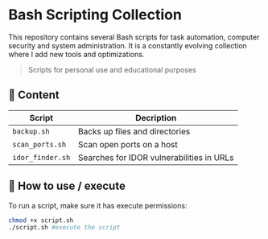 # Bash Scripting Collection

This repository contains several Bash scripts for task automation, computer security and system administration. It is a constantly evolving collection where I add new tools and optimizations.

> Scripts for personal use and educational purposes

## 📌 Content
| Script | Decription |
|--------|------------|
| `backup.sh` | Backs up files and directories |
| `scan_ports.sh` | Scan open ports on a host |
| `idor_finder.sh` | Searches for IDOR vulnerabilities in URLs |

## 🚀 How to use / execute
To run a script, make sure it has execute permissions:
```bash
chmod +x script.sh 
./script.sh #execute the script
```
